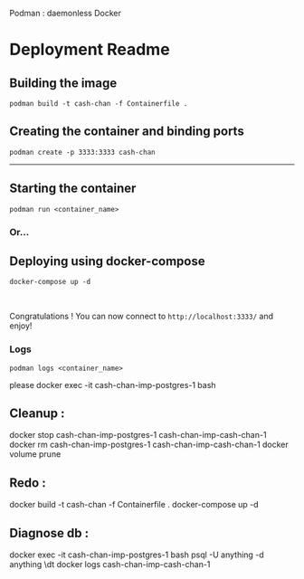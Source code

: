 Podman : daemonless Docker

# Deployment Readme

## Building the image

```
podman build -t cash-chan -f Containerfile .
```

## Creating the container and binding ports

```
podman create -p 3333:3333 cash-chan
```

---

## Starting the container

```
podman run <container_name>
```

### Or...
## Deploying using docker-compose

```
docker-compose up -d
```

<br />

Congratulations ! You can now connect to `http://localhost:3333/` and enjoy!

### Logs
```
podman logs <container_name>
```
please docker exec -it cash-chan-imp-postgres-1 bash


## Cleanup :
docker stop cash-chan-imp-postgres-1 cash-chan-imp-cash-chan-1
docker rm cash-chan-imp-postgres-1 cash-chan-imp-cash-chan-1
docker volume prune

## Redo :

docker build -t cash-chan -f Containerfile .
docker-compose up -d

## Diagnose db :
docker exec -it cash-chan-imp-postgres-1 bash
psql -U anything -d anything
\dt
docker logs cash-chan-imp-cash-chan-1